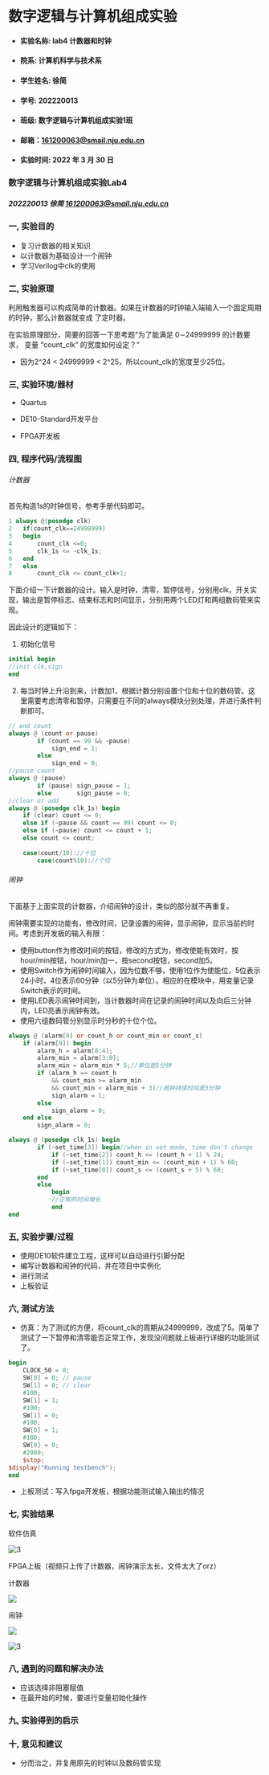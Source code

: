 # 数字逻辑与计算机组成实验

- #### 实验名称: lab4  计数器和时钟



- #### 院系: 计算机科学与技术系



- #### 学生姓名: 徐简



- #### 学号: 202220013



- #### 班级: 数字逻辑与计算机组成实验1班



- #### 邮箱：161200063@smail.nju.edu.cn



- #### 实验时间: 2022 年 3 月 30 日



































### 数字逻辑与计算机组成实验Lab4

##### 202220013 徐简 161200063@smail.nju.edu.cn



### 一, 实验目的

- 复习计数器的相关知识
- 以计数器为基础设计一个闹钟
- 学习Verilog中clk的使用



### 二, 实验原理

利用触发器可以构成简单的计数器。如果在计数器的时钟输入端输入一个固定周期的时钟，那么计数器就变成 了定时器。

在实验原理部分，简要的回答一下思考题“为了能满足 0∼24999999 的计数要求， 变量 “count_clk” 的宽度如何设定？”

- 因为2^24 < 24999999 < 2^25，所以count_clk的宽度至少25位。

### 三, 实验环境/器材

- Quartus
- DE10-Standard开发平台 

- FPGA开发板



### 四, 程序代码/流程图

###### 计数器

首先构造1s的时钟信号，参考手册代码即可。

```verilog
1 always @(posedge clk)
2 	if(count_clk==24999999)
3	begin
4 		count_clk <=0;
5 		clk_1s <= ~clk_1s;
6 	end
7 	else
8 		count_clk <= count_clk+1;
```

下面介绍一下计数器的设计。输入是时钟，清零，暂停信号，分别用clk，开关实现，输出是暂停标志、结束标志和时间显示，分别用两个LED灯和两组数码管来实现。

因此设计的逻辑如下：

1. 初始化信号

```verilog
initial begin
//init clk,sign
end
```

2. 每当时钟上升沿到来，计数加1，根据计数分别设置个位和十位的数码管。这里需要考虑清零和暂停，只需要在不同的always模块分别处理，并进行条件判断即可。

```verilog
// end count
always @ (count or pause)
		if (count == 99 && ~pause) 
			sign_end = 1;
		else
            sign_end = 0;
//pause count
always @ (pause)
        if (pause) sign_pause = 1;
        else       sign_pause = 0;
//clear or add 
always @ (posedge clk_1s) begin
    if (clear) count <= 0;
    else if (~pause && count == 99) count <= 0;
    else if (~pause) count <= count + 1;
    else count <= count;
	
    case(count/10)://十位
        case(count%10)://个位
```

###### 闹钟

下面基于上面实现的计数器，介绍闹钟的设计，类似的部分就不再重复。

闹钟需要实现的功能有，修改时间，记录设置的闹钟，显示闹钟，显示当前的时间。考虑到开发板的输入有限：

- 使用button作为修改时间的按钮，修改的方式为，修改使能有效时，按hour/min按钮，hour/min加一，按second按钮，second加5。
- 使用Switch作为闹钟时间输入，因为位数不够，使用1位作为使能位，5位表示24小时，4位表示60分钟（以5分钟为单位）。相应的在模块中，用变量记录Switch表示的时间。
- 使用LED表示闹钟时间到，当计数器时间在记录的闹钟时间以及向后三分钟内，LED亮表示闹钟有效。
- 使用六组数码管分别显示时分秒的十位个位。

```verilog
always @ (alarm[9] or count_h or count_min or count_s)
    if (alarm[9]) begin
        alarm_h = alarm[8:4];
        alarm_min = alarm[3:0];
        alarm_min = alarm_min * 5;//单位是5分钟
        if (alarm_h == count_h 
            && count_min >= alarm_min 
            && count_min < alarm_min + 3)//闹钟持续时间是3分钟
            sign_alarm = 1;
        else 
            sign_alarm = 0;
    end else
        sign_alarm = 0;
```

```verilog
always @ (posedge clk_1s) begin
		if (~set_time[3]) begin//when in set mode, time don't change
			if (~set_time[2]) count_h <= (count_h + 1) % 24;
			if (~set_time[1]) count_min <= (count_min + 1) % 60;
			if (~set_time[0]) count_s <= (count_s + 5) % 60;
		end
    	else 
            begin
            //正常的时间增长
            end
end
```



### 五, 实验步骤/过程

- 使用DE10软件建立工程，这样可以自动进行引脚分配
- 编写计数器和闹钟的代码，并在项目中实例化
- 进行测试
- 上板验证

### 六, 测试方法

- 仿真：为了测试的方便，将count_clk的周期从24999999，改成了5。简单了测试了一下暂停和清零能否正常工作，发现没问题就上板进行详细的功能测试了。

```verilog
begin                                                     
	CLOCK_50 = 0;
	SW[0] = 0; // pause
	SW[1] = 0; // clear
	#100;
	SW[1] = 1;
	#100;
	SW[1] = 0;
	#100;
	SW[0] = 1;
	#100;
	SW[0] = 0;
	#2000;
	$stop;                                         
$display("Running testbench");                       
end   
```

- 上板测试：写入fpga开发板，根据功能测试输入输出的情况

### 七, 实验结果

软件仿真

![3](.\pic\4.png)

FPGA上板（视频只上传了计数器，闹钟演示太长，文件太大了orz）

计数器

![](.\pic\1.jpg)

闹钟

![](.\pic\2.jpg)

![3](pic\3.JPG)

### 八, 遇到的问题和解决办法

- 应该选择非阻塞赋值
- 在最开始的时候，要进行变量初始化操作

### 九, 实验得到的启示

### 十, 意见和建议

- 分而治之，并复用原先的时钟以及数码管实现